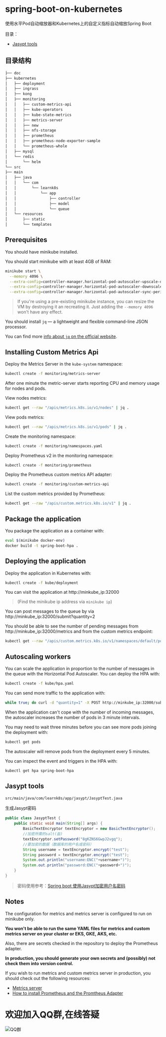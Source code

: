 # spring-boot-on-kubernetes

 使用水平Pod自动缩放器和Kubernetes上的自定义指标自动缩放Spring Boot

目录：
- <a href="#Jasypt">Jasypt tools</a>

## 目录结构

```bash
├── doc
├── kubernetes
│   ├── deployment
│   ├── ingrass
│   ├── kong
│   ├── monitoring
│   │   ├── custom-metrics-api
│   │   ├── kube-operators
│   │   ├── kube-state-metrics
│   │   ├── metrics-server
│   │   ├── new
│   │   ├── nfs-storage
│   │   ├── prometheus
│   │   ├── prometheus-node-exporter-sample
│   │   └── prometheus-whole
│   ├── mysql
│   └── redis
│       └── helm
└── src
├── main
│   ├── java
│   │   └── com
│   │       └── learnk8s
│   │           └── app
│   │               ├── controller
│   │               ├── model
│   │               └── queue
│   └── resources
│       ├── static
│       └── templates
```

## Prerequisites

You should have minikube installed.

You should start minikube with at least 4GB of RAM:

```bash
minikube start \
  --memory 4096 \
  --extra-config=controller-manager.horizontal-pod-autoscaler-upscale-delay=1m \
  --extra-config=controller-manager.horizontal-pod-autoscaler-downscale-delay=2m \
  --extra-config=controller-manager.horizontal-pod-autoscaler-sync-period=10s
```

> If you're using a pre-existing minikube instance, you can resize the VM by destroying it an recreating it. Just adding the `--memory 4096` won't have any effect.

You should install `jq` — a lightweight and flexible command-line JSON processor.

You can find more [info about `jq` on the official website](https://github.com/stedolan/jq).

## Installing Custom Metrics Api

Deploy the Metrics Server in the `kube-system` namespace:

```bash
kubectl create -f monitoring/metrics-server
```

After one minute the metric-server starts reporting CPU and memory usage for nodes and pods.

View nodes metrics:

```bash
kubectl get --raw "/apis/metrics.k8s.io/v1/nodes" | jq .
```

View pods metrics:

```bash
kubectl get --raw "/apis/metrics.k8s.io/v1/pods" | jq .
```

Create the monitoring namespace:

```bash
kubectl create -f monitoring/namespaces.yaml
```

Deploy Prometheus v2 in the monitoring namespace:

```bash
kubectl create -f monitoring/prometheus
```

Deploy the Prometheus custom metrics API adapter:

```bash
kubectl create -f monitoring/custom-metrics-api
```

List the custom metrics provided by Prometheus:

```bash
kubectl get --raw "/apis/custom.metrics.k8s.io/v1" | jq .
```

## Package the application

You package the application as a container with:

```bash
eval $(minikube docker-env)
docker build -t spring-boot-hpa .
```

## Deploying the application

Deploy the application in Kubernetes with:

```bash
kubectl create -f kube/deployment
```

You can visit the application at http://minkube_ip:32000

> (Find the minikube ip address via `minikube ip`)

You can post messages to the queue by via http://minkube_ip:32000/submit?quantity=2

You should be able to see the number of pending messages from http://minkube_ip:32000/metrics and from the custom metrics endpoint:

```bash
kubectl get --raw "/apis/custom.metrics.k8s.io/v1/namespaces/default/pods/*/messages" | jq .
```

## Autoscaling workers

You can scale the application in proportion to the number of messages in the queue with the Horizontal Pod Autoscaler. You can deploy the HPA with:

```bash
kubectl create -f kube/hpa.yaml
```

You can send more traffic to the application with:

```bash
while true; do curl -d "quantity=1" -X POST http://minkube_ip:32000/submit ; sleep 4; done
```

When the application can't cope with the number of incoming messages, the autoscaler increases the number of pods in 3 minute intervals.

You may need to wait three minutes before you can see more pods joining the deployment with:

```bash
kubectl get pods
```

The autoscaler will remove pods from the deployment every 5 minutes.

You can inspect the event and triggers in the HPA with:

```bash
kubectl get hpa spring-boot-hpa
```


## <a name="Jasypt">Jasypt tools</a>

`src/main/java/com/learnk8s/app/jasypt/JasyptTest.java`

生成Jasypt密码
```java
public class JasyptTest {
    public static void main(String[] args) {
        BasicTextEncryptor textEncryptor = new BasicTextEncryptor();
        //加密所需的salt(盐)
        textEncryptor.setPassword("8gKZNS6GwpJ2vgq");
        //要加密的数据（数据库的用户名或密码）
        String username = textEncryptor.encrypt("test");
        String password = textEncryptor.encrypt("test");
        System.out.println("username:ENC("+username+")");
        System.out.println("password:ENC("+password+")");
    }
}
```
>密码使用参考：[Spring boot 使用Jasypt加密用户名密码
](https://blog.csdn.net/evane1890/article/details/112967867)


## Notes

The configuration for metrics and metrics server is configured to run on minikube only.

**You won't be able to run the same YAML files for metrics and custom metrics server on your cluster or EKS, GKE, AKS, etc.**

Also, there are secrets checked in the repository to deploy the Prometheus adapter.

**In production, you should generate your own secrets and (possibly) not check them into version control.**

If you wish to run metrics and custom metrics server in production, you should check out the following resources:

- [Metrics server](https://github.com/kubernetes-sigs/metrics-server)
- [How to install Prometheus and the Promtheus Adapter](https://github.com/DirectXMan12/k8s-prometheus-adapter/blob/master/docs/walkthrough.md)

# 欢迎加入QQ群,在线答疑

![QQ群](\./doc/qq_group.png)
